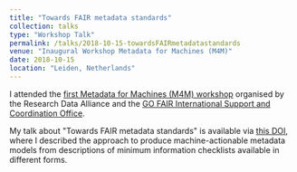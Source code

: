 ```yaml
---
title: "Towards FAIR metadata standards"
collection: talks
type: "Workshop Talk"
permalink: /talks/2018-10-15-towardsFAIRmetadatastandards
venue: "Inaugural Workshop Metadata for Machines (M4M)"
date: 2018-10-15
location: "Leiden, Netherlands"
---
```


I attended the <a href="https://www.go-fair.org/events/m4m-workshop/">first Metadata for Machines (M4M) workshop</a> organised by the Research Data Alliance and the <a href="https://www.go-fair.org">GO FAIR International Support and Coordination Office</a>.

My talk about "Towards FAIR metadata standards" is available via <a href="https://doi.org/10.6084/m9.figshare.7206518.v1">this DOI</a>, where I described the approach to produce machine-actionable metadata models from descriptions of minimum information checklists available in different forms.
